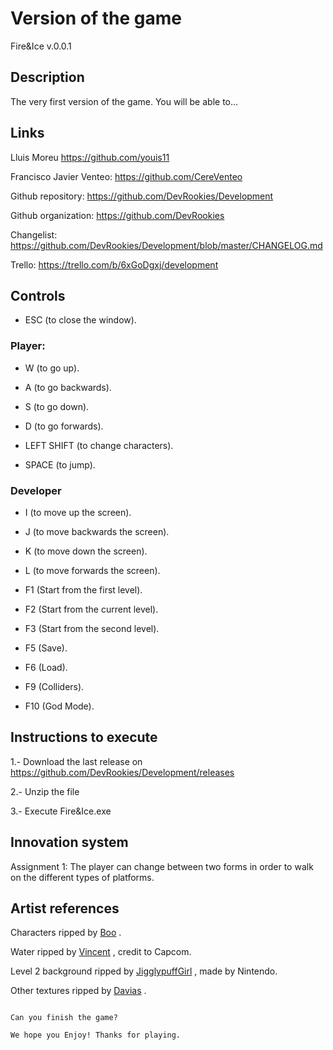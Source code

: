 # Version of the game

Fire&Ice v.0.0.1

## Description

The very first version of the game. You will be able to...

## Links

Lluis Moreu https://github.com/youis11 

Francisco Javier Venteo: https://github.com/CereVenteo 

Github repository: https://github.com/DevRookies/Development

Github organization: https://github.com/DevRookies

Changelist: https://github.com/DevRookies/Development/blob/master/CHANGELOG.md

Trello: https://trello.com/b/6xGoDgxj/development

## Controls

- ESC (to close the window).

### Player: 

- W (to go up).
- A (to go backwards).
- S (to go down).
- D (to go forwards).

- LEFT SHIFT (to change characters).

- SPACE (to jump).


### Developer

- I (to move up the screen).
- J (to move backwards the screen).
- K (to move down the screen).
- L (to move forwards the screen).

- F1 (Start from the first level).
- F2 (Start from the current level).
- F3 (Start from the second level).
- F5 (Save).
- F6 (Load).
- F9 (Colliders).
- F10 (God Mode).

## Instructions to execute

1.- Download the last release on https://github.com/DevRookies/Development/releases

2.- Unzip the file

3.- Execute Fire&Ice.exe

## Innovation system

Assignment 1: The player can change between two forms in order to walk on the different types of platforms.

## Artist references

Characters ripped by [Boo](https://www.spriters-resource.com/submitter/Boo/) .

Water ripped by [Vincent](https://www.spriters-resource.com/submitter/Vincent/) , credit to Capcom. 

Level 2 background ripped by [JigglypuffGirl](https://www.spriters-resource.com/submitter/JigglyPuffGirl/) , made by Nintendo. 

Other textures ripped by [Davias](https://www.spriters-resource.com/submitter/Davias/) .

~~~

Can you finish the game?

We hope you Enjoy! Thanks for playing.
